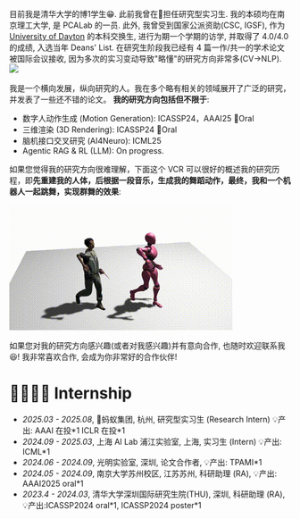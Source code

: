 目前我是清华大学的博1学生😁. 此前我曾在🐜担任研究型实习生. 我的本硕均在南京理工大学, 是 PCALab 的一员. 此外, 我曾受到国家公派资助(CSC, IGSF), 作为 [University of Dayton](https://udayton.edu/) 的本科交换生, 进行为期一个学期的访学, 并取得了 4.0/4.0 的成绩, 入选当年 Deans' List. 在研究生阶段我已经有 4 篇一作/共一的学术论文被国际会议接收, 因为多次的实习变动导致"略懂"的研究方向非常多(CV->NLP). <a href="https://scholar.google.com/citations?user=lTE-iwYAAAAJ" target="_blank">
  <img src="https://img.shields.io/badge/Google%20Scholar-引用-9cf?style=flat&logo=Google%20Scholar&labelColor=f6f6f6">
</a>



我是一个横向发展，纵向研究的人。我在多个略有相关的领域展开了广泛的研究，并发表了一些还不错的论文。
 __我的研究方向包括但不限于__: 
 - 数字人动作生成 (Motion Generation): ICASSP24，AAAI25 👑Oral
 - 三维渲染 (3D Rendering): ICASSP24 👑Oral
 - 脑机接口交叉研究 (AI4Neuro): ICML25
 - Agentic RAG & RL (LLM): On progress.


如果您觉得我的研究方向很难理解，下面这个 VCR 可以很好的概述我的研究历程，即**先重建我的人体，后根据一段音乐，生成我的舞蹈动作，最终，我和一个机器人一起跳舞，实现群舞的效果**:

![](images/30001-0150.gif)


如果您对我的研究方向感兴趣(或者对我感兴趣)并有意向合作, 也随时欢迎联系我😆! 我非常喜欢合作, 会成为你非常好的合作伙伴!

<span class='anchor' id='-gzsx'></span>


# 👨‍👩‍👧‍👦 Internship
- *2025.03 - 2025.08*, 🐜蚂蚁集团, 杭州, 研究型实习生 (Research Intern)  💡产出: AAAI 在投\*1  ICLR 在投\*1 
- *2024.09 - 2025.03*, 上海 AI Lab 浦江实验室, 上海, 实习生 (Intern)  💡产出: ICML\*1 
- *2024.06 - 2024.09*, 光明实验室, 深圳, 论文合作者, 💡产出: TPAMI\*1 
- *2024.05 - 2024.09*, 南京大学苏州校区, 江苏苏州, 科研助理 (RA), 💡产出: AAAI2025 oral\*1 
- *2023.4 - 2024.03*, 清华大学深圳国际研究生院(THU), 深圳, 科研助理 (RA), 💡产出:ICASSP2024 oral\*1, ICASSP2024 poster\*1
